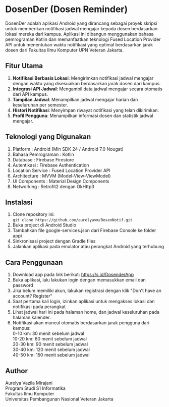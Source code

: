 # DosenDer (Dosen Reminder)
DosenDer adalah aplikasi Android yang dirancang sebagai proyek skripsi untuk memberikan notifikasi jadwal mengajar kepada dosen berdasarkan lokasi mereka dari kampus. Aplikasi ini dibangun menggunakan bahasa pemrograman Kotlin dan memanfaatkan teknologi Fused Location Provider API untuk menentukan waktu notifikasi yang optimal berdasarkan jarak dosen dari Fakultas Ilmu Komputer UPN Veteran Jakarta.
## Fitur Utama
1. **Notifikasi Berbasis Lokasi**: Mengirimkan notifikasi jadwal mengajar dengan waktu yang disesuaikan berdasarkan jarak dosen dari kampus.  
2. **Integrasi API Jadwal**: Mengambil data jadwal mengajar secara otomatis dari API kampus.  
3. **Tampilan Jadwal**: Menampilkan jadwal mengajar harian dan keseluruhan per semester.  
4. **Histori Notifikasi**: Menyimpan riwayat notifikasi yang telah dikirimkan.  
5. **Profil Pengguna**: Menampilkan informasi dosen dan statistik jadwal mengajar.  
## Teknologi yang Digunakan
1. Platform             : Android (Min SDK 24 / Android 7.0 Nougat)  
2. Bahasa Pemrograman   : Kotlin  
3. Database             : Firebase Firestore  
4. Autentikasi          : Firebase Authentication  
5. Location Service     : Fused Location Provider API  
6. Architecture         : MVVM (Model-View-ViewModel)  
7. UI Components        : Material Design Components  
8. Networking           : Retrofit2 dengan OkHttp3  
## Instalasi
1. Clone repository ini:  
```git clone https://github.com/aurelyavm/DosenNotif.git```
2. Buka project di Android Studio
3. Tambahkan file google-services.json dari Firebase Console ke folder app/
4. Sinkronisasi project dengan Gradle files
5. Jalankan aplikasi pada emulator atau perangkat Android yang terhubung
## Cara Penggunaan
1. Download app pada link berikut: https://s.id/DosenderApp
2. Buka aplikasi, lalu lakukan login dengan memasukkan email dan password
3. Jika belum memiliki akun, lakukan registrasi dengan klik "Don't have an account? Register"
4. Saat pertama kali login, izinkan aplikasi untuk mengakses lokasi dan notifikasi pada perangkat
5. Lihat jadwal hari ini pada halaman home, dan jadwal keseluruhan pada halaman kalender.
6. Notifikasi akan muncul otomatis berdasarkan jarak pengguna dari kampus:  
   0-10 km: 30 menit sebelum jadwal  
   10-20 km: 60 menit sebelum jadwal  
   20-30 km: 90 menit sebelum jadwal  
   30-40 km: 120 menit sebelum jadwal  
   40-50 km: 150 menit sebelum jadwal  
## Author
Aurelya Vazila Mirajani  
Program Studi S1 Informatika  
Fakultas Ilmu Komputer  
Universitas Pembangunan Nasional Veteran Jakarta  
